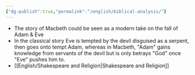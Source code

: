 ```yaml
---
{"dg-publish":true,"permalink":"/english/biblical-analysis/"}
---
```


- The story of Macbeth could be seen as a modern take on the fall of Adam & Eve
- In the classical story Eve is tempted by the devil disguised as a serpent, then goes onto tempt Adam, whereas in Macbeth, "Adam" gains knowledge from servants of the devil but is only betrays "God" once "Eve" pushes him to.
- [[English/Shakespeare and Religion\|Shakespeare and Religion]]